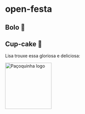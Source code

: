 # open-festa

## Bolo 🍰
## Cup-cake 🧁

Lisa trouxe essa gloriosa e deliciosa: 

<img src="https://scontent.fcau2-1.fna.fbcdn.net/v/t39.30808-6/306859362_407059731578489_3413168253808741969_n.jpg?_nc_cat=106&ccb=1-7&_nc_sid=a2f6c7&_nc_ohc=Hk96tRORyC0AX_eawKm&_nc_ht=scontent.fcau2-1.fna&oh=00_AfDVd3kGKaEcame4S_6__Dm5OG_IUpXG3y9Q-We1027_LQ&oe=651CAC8C" alt="Paçoquinha logo" style="height: 150px; width:150px;"/>
